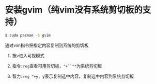# 安装gvim（纯vim没有系统剪切板的支持）

```bash
$ sudo pacman -S gvim
```

通过vim指令把指定内容复制到系统的剪切板

1. 按v进入可视模式

2. 指令`:reg`查看可用剪切板，`"+``"*`为系统剪切板

3. 智力`:reg "+y`，y表示复制选中内容，复制选中内容到系统剪切板

